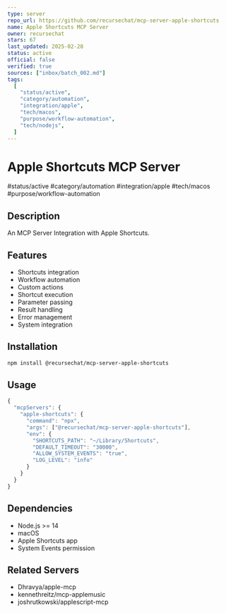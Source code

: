```yaml
---
type: server
repo_url: https://github.com/recursechat/mcp-server-apple-shortcuts
name: Apple Shortcuts MCP Server
owner: recursechat
stars: 67
last_updated: 2025-02-28
status: active
official: false
verified: true
sources: ["inbox/batch_002.md"]
tags:
  [
    "status/active",
    "category/automation",
    "integration/apple",
    "tech/macos",
    "purpose/workflow-automation",
    "tech/nodejs",
  ]
---
```


# Apple Shortcuts MCP Server

#status/active #category/automation #integration/apple #tech/macos #purpose/workflow-automation

## Description

An MCP Server Integration with Apple Shortcuts.

## Features

- Shortcuts integration
- Workflow automation
- Custom actions
- Shortcut execution
- Parameter passing
- Result handling
- Error management
- System integration

## Installation

```bash
npm install @recursechat/mcp-server-apple-shortcuts
```

## Usage

```javascript
{
  "mcpServers": {
    "apple-shortcuts": {
      "command": "npx",
      "args": ["@recursechat/mcp-server-apple-shortcuts"],
      "env": {
        "SHORTCUTS_PATH": "~/Library/Shortcuts",
        "DEFAULT_TIMEOUT": "30000",
        "ALLOW_SYSTEM_EVENTS": "true",
        "LOG_LEVEL": "info"
      }
    }
  }
}
```

## Dependencies

- Node.js >= 14
- macOS
- Apple Shortcuts app
- System Events permission

## Related Servers

- Dhravya/apple-mcp
- kennethreitz/mcp-applemusic
- joshrutkowski/applescript-mcp
